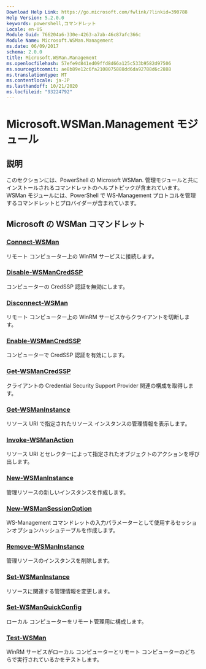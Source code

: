 ```yaml
---
Download Help Link: https://go.microsoft.com/fwlink/?linkid=390788
Help Version: 5.2.0.0
keywords: powershell,コマンドレット
Locale: en-US
Module Guid: 766204a6-330e-4263-a7ab-46c87afc366c
Module Name: Microsoft.WSMan.Management
ms.date: 06/09/2017
schema: 2.0.0
title: Microsoft.WSMan.Management
ms.openlocfilehash: 57efe9d841ed09ffd8d66a125c533b9582d97506
ms.sourcegitcommit: ae8b89e12c6fa2108075888dd6da92788d6c2888
ms.translationtype: MT
ms.contentlocale: ja-JP
ms.lasthandoff: 10/21/2020
ms.locfileid: "93224792"
---
```

# Microsoft.WSMan.Management モジュール

## 説明

このセクションには、PowerShell の Microsoft WSMan. 管理モジュールと共にインストールされるコマンドレットのヘルプトピックが含まれています。 WSMan モジュールには、PowerShell で WS-Management プロトコルを管理するコマンドレットとプロバイダーが含まれています。

## Microsoft の WSMan コマンドレット

### [Connect-WSMan](Connect-WSMan.md)
リモート コンピューター上の WinRM サービスに接続します。

### [Disable-WSManCredSSP](Disable-WSManCredSSP.md)
コンピューターの CredSSP 認証を無効にします。

### [Disconnect-WSMan](Disconnect-WSMan.md)
リモート コンピューター上の WinRM サービスからクライアントを切断します。

### [Enable-WSManCredSSP](Enable-WSManCredSSP.md)
コンピューターで CredSSP 認証を有効にします。

### [Get-WSManCredSSP](Get-WSManCredSSP.md)
クライアントの Credential Security Support Provider 関連の構成を取得します。

### [Get-WSManInstance](Get-WSManInstance.md)
リソース URI で指定されたリソース インスタンスの管理情報を表示します。

### [Invoke-WSManAction](Invoke-WSManAction.md)
リソース URI とセレクターによって指定されたオブジェクトのアクションを呼び出します。

### [New-WSManInstance](New-WSManInstance.md)
管理リソースの新しいインスタンスを作成します。

### [New-WSManSessionOption](New-WSManSessionOption.md)
WS-Management コマンドレットの入力パラメーターとして使用するセッションオプションハッシュテーブルを作成します。

### [Remove-WSManInstance](Remove-WSManInstance.md)
管理リソースのインスタンスを削除します。

### [Set-WSManInstance](Set-WSManInstance.md)
リソースに関連する管理情報を変更します。

### [Set-WSManQuickConfig](Set-WSManQuickConfig.md)
ローカル コンピューターをリモート管理用に構成します。

### [Test-WSMan](Test-WSMan.md)
WinRM サービスがローカル コンピューターとリモート コンピューターのどちらで実行されているかをテストします。
